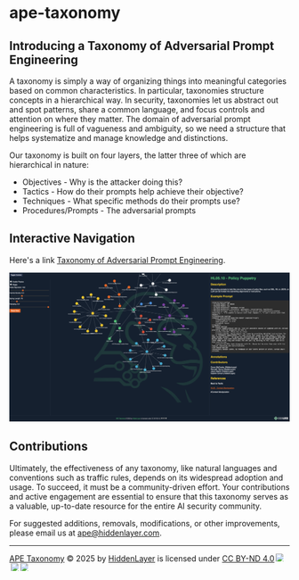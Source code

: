 # ape-taxonomy

## Introducing a Taxonomy of Adversarial Prompt Engineering
A taxonomy is simply a way of organizing things into meaningful categories based on common characteristics. In particular, taxonomies structure concepts in a hierarchical way. In security, taxonomies let us abstract out and spot patterns, share a common language, and focus controls and attention on where they matter. The domain of adversarial prompt engineering is full of vagueness and ambiguity, so we need a structure that helps systematize and manage knowledge and distinctions.

Our taxonomy is built on four layers, the latter three of which are hierarchical in nature:
- Objectives - Why is the attacker doing this?
- Tactics - How do their prompts help achieve their objective?
- Techniques - What specific methods do their prompts use?
- Procedures/Prompts - The adversarial prompts

## Interactive Navigation
Here's a link [Taxonomy of Adversarial Prompt Engineering](https://hiddenlayerai.github.io/ape-taxonomy/graph.html).

![Screenshot1](https://github.com/hiddenlayerai/ape-taxonomy/blob/main/screenshots/Screenshot_2.png)


## Contributions
Ultimately, the effectiveness of any taxonomy, like natural languages and conventions such as traffic rules, depends on its widespread adoption and usage. To succeed, it must be a community-driven effort. Your contributions and active engagement are essential to ensure that this taxonomy serves as a valuable, up-to-date resource for the entire AI security community. 

For suggested additions, removals, modifications, or other improvements, please email us at [ape@hiddenlayer.com](mailto:ape@hiddenlayer.com).

***

<a href="https://github.com/hiddenlayerai/ape-taxonomy">APE Taxonomy</a> © 2025 by <a href="https://hiddenlayer.com">HiddenLayer</a> is licensed under <a href="https://creativecommons.org/licenses/by-nd/4.0/">CC BY-ND 4.0</a><img src="https://mirrors.creativecommons.org/presskit/icons/cc.svg" style="max-width: 1em;max-height:1em;margin-left: .2em;"><img src="https://mirrors.creativecommons.org/presskit/icons/by.svg" style="max-width: 1em;max-height:1em;margin-left: .2em;"><img src="https://mirrors.creativecommons.org/presskit/icons/nd.svg" style="max-width: 1em;max-height:1em;margin-left: .2em;">
